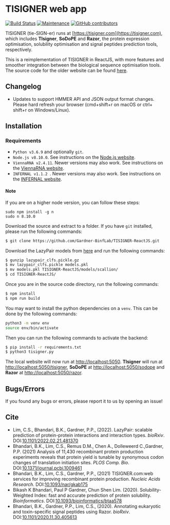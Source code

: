 # TISIGNER web app
[![Build Status](https://travis-ci.com/Gardner-BinfLab/TISIGNER-ReactJS.svg?branch=master)](https://travis-ci.com/Gardner-BinfLab/TISIGNER-ReactJS)
[![Maintenance](https://img.shields.io/badge/Maintained%3F-yes-green.svg)](https://github.com/Gardner-BinfLab/TISIGNER-ReactJS)
[![GitHub contributors](https://img.shields.io/github/contributors/Naereen/StrapDown.js.svg)](https://github.com/Gardner-BinfLab/TISIGNER-ReactJS/graphs/contributors/)


TISIGNER (tie-SIGN-er) runs at [https://tisigner.com](https://tisigner.com), which includes **TIsigner**, **SoDoPE** and **Razor**, the protein expression optimisation, solubility optimisation and signal peptides prediction tools, respectively.

This is a reimplementation of TISIGNER in ReactJS, with more features and smoother integration between the biological sequence optimisation tools. The source code for the older website can be found [here](https://github.com/Gardner-BinfLab/TIsigner/tree/master/TIsigner_web).

## Changelog
- Updates to support HMMER API and JSON output format changes. Please hard refresh your browser (cmd+shift+r on macOS or ctrl+ shift+r on Windows/Linux).

## Installation

### Requirements
 - ```Python v3.6.9``` and optionally ```git```.
 - ```Node.js v8.10.0```. See instructions on the [Node.js website](https://nodejs.org/en/).
 - ```ViennaRNA v2.4.11```. Newer versions may also work. See instructions on the [ViennaRNA website](https://www.tbi.univie.ac.at/RNA/).
 - ```INFERNAL v1.1.2 ```. Newer versions may also work. See instructions on the [INFERNAL website](http://eddylab.org/infernal/).

 #### Note
 If you are on a higher node version, you can follow these steps:
 ```
sudo npm install -g n
sudo n 8.10.0
 ```

Download the source and extract to a folder. If you have ```git``` installed, please run the following commands:

```sh
$ git clone https://github.com/Gardner-BinfLab/TISIGNER-ReactJS.git
```
Download the LazyPair models from [here](https://zenodo.org/record/6071630) and run the following commands:
```sh
$ gunzip lazypair_clfs.pickle.gz
$ mv lazypair_clfs.pickle models.pkl
$ mv models.pkl TISIGNER-ReactJS/models/scallion/
$ cd TISIGNER-ReactJS/
```
Once you are in the source code directory, run the following commands:
```sh
$ npm install
$ npm run build
```
You may want to install the python dependencies on a ```venv```. This can be done by the following commands:
```sh
python3 -m venv env
source env/bin/activate
```
Then you can run the following commands to activate the backend:
```sh
$ pip install -r requirements.txt
$ python3 tisigner.py
```

The local website will now run at [http://localhost:5050](http://localhost:5050).
**TIsigner** will run at [http://localhost:5050/tisigner](http://localhost:5050/tisigner), **SoDoPE** at [http://localhost:5050/sodope](http://localhost:5050/sodope) and **Razor** at [http://localhost:5050/razor](http://localhost:5050/razor).

## Bugs/Errors
If you found any bugs or errors, please report it to us by opening an issue!

## Cite
- Lim, C.S., Bhandari, B.K., Gardner, P.P., (2022). LazyPair: scalable prediction of protein-protein interactions and interaction types. *bioRxiv*. DOI:[10.1101/2022.02.21.481370 ](https://doi.org/10.1101/2022.02.21.481370)
- Bhandari, B.K., Lim, C.S., Remus D.M., Chen A., Dolleweerd C.,Gardner, P.P. (2021) Analysis of 11,430 recombinant protein production experiments reveals that protein yield is tunable by synonymous codon changes of translation initiation sites. *PLOS Comp. Bio*. DOI:[10.1371/journal.pcbi.1009461](https://doi.org/10.1371/journal.pcbi.1009461)
- Bhandari, B.K., Lim, C.S., Gardner, P.P., (2021) TISIGNER.com:web services for improving recombinant protein production. *Nucleic Acids Research*. DOI:[10.1093/nar/gkab175](https://doi.org/10.1093/nar/gkab175)
- Bikash K Bhandari, Paul P Gardner, Chun Shen Lim. (2020). Solubility-Weighted Index: fast and accurate prediction of protein solubility. *Bioinformatics*. DOI:[10.1093/bioinformatics/btaa578](https://dx.doi.org/10.1093/bioinformatics/btaa578)
- Bhandari, B.K., Gardner, P.P., Lim, C.S., (2020). Annotating eukaryotic and toxin-specific signal peptides using Razor. *bioRxiv*. DOI:[10.1101/2020.11.30.405613](https://doi.org/10.1101/2020.11.30.405613)
